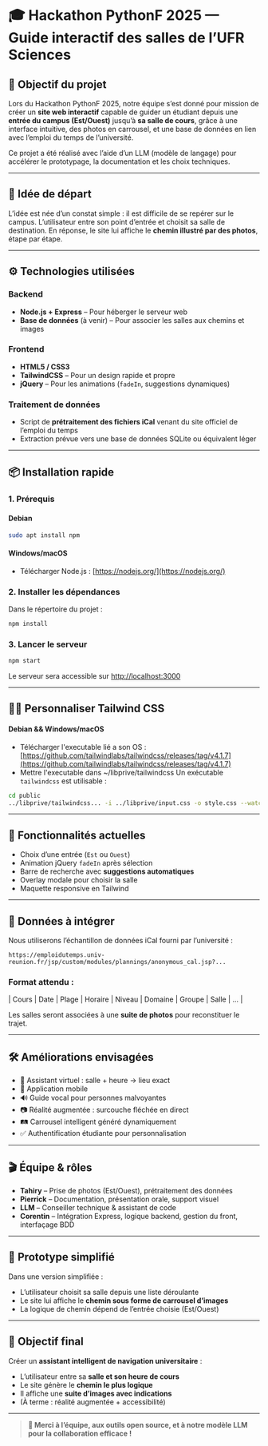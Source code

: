 # 🎓 Hackathon PythonF 2025 — Guide interactif des salles de l’UFR Sciences

## 🚀 Objectif du projet

Lors du Hackathon PythonF 2025, notre équipe s’est donné pour mission de créer un **site web interactif** capable de guider un étudiant depuis une **entrée du campus (Est/Ouest)** jusqu’à **sa salle de cours**, grâce à une interface intuitive, des photos en carrousel, et une base de données en lien avec l’emploi du temps de l’université.

Ce projet a été réalisé avec l’aide d’un LLM (modèle de langage) pour accélérer le prototypage, la documentation et les choix techniques.

---

## 🧠 Idée de départ

L’idée est née d’un constat simple : il est difficile de se repérer sur le campus. L’utilisateur entre son point d’entrée et choisit sa salle de destination. En réponse, le site lui affiche le **chemin illustré par des photos**, étape par étape.

---

## ⚙️ Technologies utilisées

### Backend

* **Node.js + Express** – Pour héberger le serveur web
* **Base de données** (à venir) – Pour associer les salles aux chemins et images

### Frontend

* **HTML5 / CSS3**
* **TailwindCSS** – Pour un design rapide et propre
* **jQuery** – Pour les animations (`fadeIn`, suggestions dynamiques)

### Traitement de données

* Script de **prétraitement des fichiers iCal** venant du site officiel de l’emploi du temps
* Extraction prévue vers une base de données SQLite ou équivalent léger

---

## 📦 Installation rapide

### 1. Prérequis

#### Debian

```bash
sudo apt install npm
```

#### Windows/macOS

* Télécharger Node.js : [https://nodejs.org/](https://nodejs.org/)

### 2. Installer les dépendances

Dans le répertoire du projet :

```bash
npm install
```

### 3. Lancer le serveur

```bash
npm start
```

Le serveur sera accessible sur [http://localhost:3000](http://localhost:3000)

---

## 🧑‍🎨 Personnaliser Tailwind CSS
#### Debian && Windows/macOS 

* Télécharger l'executable lié a son OS : [https://github.com/tailwindlabs/tailwindcss/releases/tag/v4.1.7](https://github.com/tailwindlabs/tailwindcss/releases/tag/v4.1.7)
* Mettre l'executable dans ~/libprive/tailwindcss
Un exécutable `tailwindcss` est utilisable  :

```bash
cd public
../libprive/tailwindcss... -i ../libprive/input.css -o style.css --watch --cwd . --optimize
```

---

## 📸 Fonctionnalités actuelles

* Choix d’une entrée (`Est` ou `Ouest`)
* Animation jQuery `fadeIn` après sélection
* Barre de recherche avec **suggestions automatiques**
* Overlay modale pour choisir la salle
* Maquette responsive en Tailwind

---

## 🧩 Données à intégrer

Nous utiliserons l’échantillon de données iCal fourni par l’université :

```
https://emploidutemps.univ-reunion.fr/jsp/custom/modules/plannings/anonymous_cal.jsp?... 
```

### Format attendu :

\| Cours | Date | Plage | Horaire | Niveau | Domaine | Groupe | Salle | ... |

Les salles seront associées à une **suite de photos** pour reconstituer le trajet.

---

## 🛠️ Améliorations envisagées

* 🧠 Assistant virtuel : salle + heure → lieu exact
* 📱 Application mobile
* 🔊 Guide vocal pour personnes malvoyantes
* 📷 Réalité augmentée : surcouche fléchée en direct
* 🛤️ Carrousel intelligent généré dynamiquement
* ✅ Authentification étudiante pour personnalisation

---

## 🎬 Équipe & rôles

* **Tahiry** – Prise de photos (Est/Ouest), prétraitement des données
* **Pierrick** – Documentation, présentation orale, support visuel
* **LLM** – Conseiller technique & assistant de code
* **Corentin** – Intégration Express, logique backend, gestion du front, interfaçage BDD

---

## 🧪 Prototype simplifié

Dans une version simplifiée :

* L’utilisateur choisit sa salle depuis une liste déroulante
* Le site lui affiche le **chemin sous forme de carrousel d’images**
* La logique de chemin dépend de l’entrée choisie (Est/Ouest)

---

## 🌟 Objectif final

Créer un **assistant intelligent de navigation universitaire** :

* L’utilisateur entre sa **salle et son heure de cours**
* Le site génère le **chemin le plus logique**
* Il affiche une **suite d’images avec indications**
* (À terme : réalité augmentée + accessibilité)

---

> **🎉 Merci à l’équipe, aux outils open source, et à notre modèle LLM pour la collaboration efficace !**
